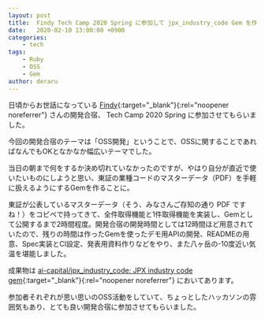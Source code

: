 ```yaml
---
layout: post
title:  Findy Tech Camp 2020 Spring に参加して jpx_industry_code Gem を作りました
date:   2020-02-10 13:00:00 +0900
categories:
    - tech
tags:
    - Ruby
    - OSS
    - Gem
author: deraru
---
```


日頃からお世話になっている [Findy](https://findy-code.io){:target="_blank"}{:rel="noopener noreferrer"} さんの開発合宿、 Tech Camp 2020 Spring に参加させてもらいました。

今回の開発合宿のテーマは「OSS開発」ということで、OSSに関することであればなんでもOKとなかなか幅広いテーマでした。

当日の朝まで何をするか決め切れていなかったのですが、やはり自分が直近で使いたいものにしようと思い、東証の業種コードのマスターデータ（PDF）を手軽に扱えるようにするGemを作ることに。

東証が公表しているマスターデータ（そう、みなさんご存知の通り PDF ですね！）をコピペで持ってきて、全件取得機能と1件取得機能を実装し、Gemとして公開するまで2時間程度。開発合宿の開発時間としては12時間ほど用意されていたので、残りの時間は作ったGemを使ったデモ用APIの開発、READMEの用意、Spec実装とCI設定、発表用資料作りなどをやり、また八ヶ岳の-10度近い気温を堪能しました。

成果物は [ai-capital/jpx_industry_code: JPX industry code gem](https://github.com/ai-capital/jpx_industry_code){:target="_blank"}{:rel="noopener noreferrer"} においてあります。

参加者それぞれが思い思いのOSS活動をしていて、ちょっとしたハッカソンの雰囲気もあり、とても良い開発合宿に参加させてもらいました。
